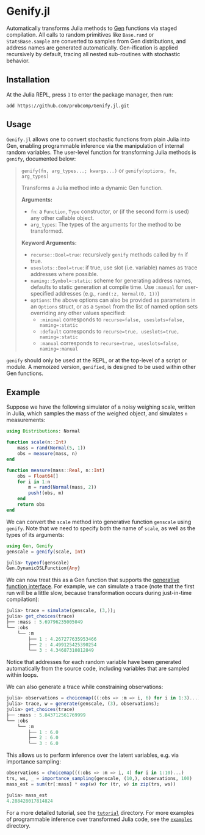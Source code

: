 # Genify.jl

Automatically transforms Julia methods to [Gen](https://www.gen.dev/) functions via staged compilation. All calls to random primitives like `Base.rand` or `StatsBase.sample` are
converted to samples from Gen distributions, and address names are generated
automatically. Gen-ification is applied recursively by default, tracing all nested sub-routines with stochastic behavior.

## Installation

At the Julia REPL, press `]` to enter the package manager, then run:
```
add https://github.com/probcomp/Genify.jl.git
```

## Usage

`Genify.jl` allows one to convert stochastic functions from plain Julia into Gen, enabling programmable inference via the manipulation of internal random variables. The user-level function for transforming Julia methods is `genify`, documented below:

> `genify(fn, arg_types...; kwargs...)` or `genify(options, fn, arg_types)`
>
> Transforms a Julia method into a dynamic Gen function.
>
> **Arguments:**
> - `fn`: a `Function`, `Type` constructor, or (if the second form is used)
    any other callable object.
> - `arg_types`: The types of the arguments for the method to be transformed.
>
> **Keyword Arguments:**
> - `recurse::Bool=true`: recursively `genify` methods called by `fn` if true.
> - `useslots::Bool=true`: if true, use slot (i.e. variable) names as trace
    addresses where possible.
> - `naming::Symbol=:static`: scheme for generating address names, defaults to
    static generation at compile time. Use `:manual` for user-specified
    addresses (e.g., `rand(:z, Normal(0, 1))`)
> - `options`: the above options can also be provided as parameters in an
    `Options` struct, or as a `Symbol` from the list of named
    option sets overriding any other values specified:
>   - `:minimal` corresponds to `recurse=false, useslots=false, naming=:static`
>   - `:default` corresponds to `recurse=true, useslots=true, naming=:static`
>   - `:manual` corresponds to `recurse=true, useslots=false, naming=:manual`

`genify` should only be used at the REPL, or at the top-level of a script or module. A memoized version, `genified`, is designed to be used within other Gen functions.

## Example

Suppose we have the following simulator of a noisy weighing scale, written in Julia, which samples the mass of the weighed object, and simulates `n` measurements:

```julia
using Distributions: Normal

function scale(n::Int)
    mass = rand(Normal(5, 1))
    obs = measure(mass, n)
end

function measure(mass::Real, n::Int)
    obs = Float64[]
    for i in 1:n
        m = rand(Normal(mass, 2))
        push!(obs, m)
    end
    return obs
end
```

We can convert the `scale` method into generative function `genscale` using `genify`. Note that we need to specify both the name of `scale`, as well as the types of its arguments:

```julia
using Gen, Genify
genscale = genify(scale, Int)

julia> typeof(genscale)
Gen.DynamicDSLFunction{Any}
```

We can now treat this as a Gen function that supports the [generative function interface](https://www.gen.dev/dev/ref/gfi/). For example, we can simulate a trace (note that the first run will be a little slow, because transformation occurs during just-in-time compilation):

```julia
julia> trace = simulate(genscale, (3,));
julia> get_choices(trace)
├── :mass : 5.69796235005049
└── :obs
    └── :m
        ├── 1 : 4.267277635953466
        ├── 2 : 4.499125425390254
        └── 3 : 4.34687310812849
```

Notice that addresses for each random variable have been generated automatically from the source code, including variables that are sampled within loops.

We can also generate a trace while constraining observations:
```julia
julia> observations = choicemap(((:obs => :m => i, 6) for i in 1:3)...);
julia> trace, w = generate(genscale, (3), observations);
julia> get_choices(trace)
├── :mass : 5.843712561769999
└── :obs
    └── :m
        ├── 1 : 6.0
        ├── 2 : 6.0
        └── 3 : 6.0
```

This allows us to perform inference over the latent variables, e.g. via importance sampling:
```julia
observations = choicemap(((:obs => :m => i, 4) for i in 1:10)...)
trs, ws, _ = importance_sampling(genscale, (10,), observations, 100)
mass_est = sum(tr[:mass] * exp(w) for (tr, w) in zip(trs, ws))

julia> mass_est
4.288428017814824
```

For a more detailed tutorial, see the [`tutorial`](tutorial) directory. For more examples of programmable inference over transformed Julia code, see the [`examples`](examples) directory.
